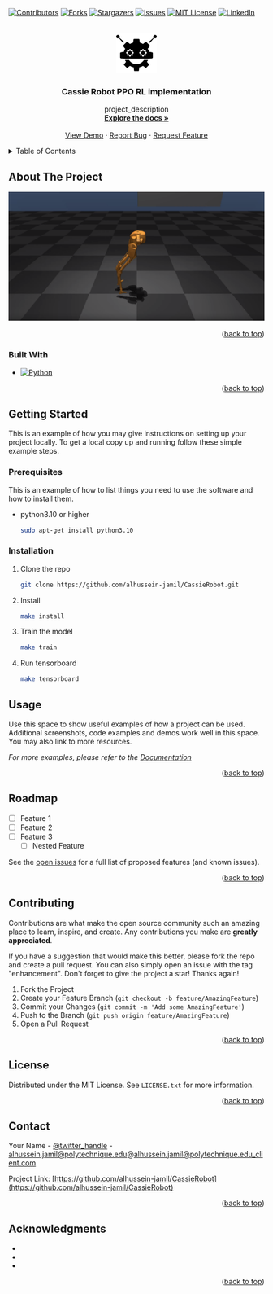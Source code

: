 <!-- Improved compatibility of back to top link: See: https://github.com/othneildrew/Best-README-Template/pull/73 -->
<a name="readme-top"></a>
<!--
*** Thanks for checking out the Best-README-Template. If you have a suggestion
*** that would make this better, please fork the repo and create a pull request
*** or simply open an issue with the tag "enhancement".
*** Don't forget to give the project a star!
*** Thanks again! Now go create something AMAZING! :D
-->



<!-- PROJECT SHIELDS -->
<!--
*** I'm using markdown "reference style" links for readability.
*** Reference links are enclosed in brackets [ ] instead of parentheses ( ).
*** See the bottom of this document for the declaration of the reference variables
*** for contributors-url, forks-url, etc. This is an optional, concise syntax you may use.
*** https://www.markdownguide.org/basic-syntax/#reference-style-links
-->
[![Contributors][contributors-shield]][contributors-url]
[![Forks][forks-shield]][forks-url]
[![Stargazers][stars-shield]][stars-url]
[![Issues][issues-shield]][issues-url]
[![MIT License][license-shield]][license-url]
[![LinkedIn][linkedin-shield]][linkedin-url]



<!-- PROJECT LOGO -->
<br />
<div align="center">
  <a href="https://github.com/alhussein-jamil/CassieRobot">
    <img src="images/logo.png" alt="Logo" width="80" height="80">
  </a>

<h3 align="center">Cassie Robot PPO RL implementation</h3>

  <p align="center">
    project_description
    <br />
    <a href="https://github.com/alhussein-jamil/CassieRobot"><strong>Explore the docs »</strong></a>
    <br />
    <br />
    <a href="https://github.com/alhussein-jamil/CassieRobot">View Demo</a>
    ·
    <a href="https://github.com/alhussein-jamil/CassieRobot/issues/new?labels=bug&template=bug-report---.md">Report Bug</a>
    ·
    <a href="https://github.com/alhussein-jamil/CassieRobot/issues/new?labels=enhancement&template=feature-request---.md">Request Feature</a>
  </p>
</div>



<!-- TABLE OF CONTENTS -->
<details>
  <summary>Table of Contents</summary>
  <ol>
    <li>
      <a href="#about-the-project">About The Project</a>
      <ul>
        <li><a href="#built-with">Built With</a></li>
      </ul>
    </li>
    <li>
      <a href="#getting-started">Getting Started</a>
      <ul>
        <li><a href="#prerequisites">Prerequisites</a></li>
        <li><a href="#installation">Installation</a></li>
      </ul>
    </li>
    <li><a href="#usage">Usage</a></li>
    <li><a href="#roadmap">Roadmap</a></li>
    <li><a href="#contributing">Contributing</a></li>
    <li><a href="#license">License</a></li>
    <li><a href="#contact">Contact</a></li>
    <li><a href="#acknowledgments">Acknowledgments</a></li>
  </ol>
</details>



<!-- ABOUT THE PROJECT -->
## About The Project

[![Product Name Screen Shot][product-screenshot]](images/screenshot.png)

<p align="right">(<a href="#readme-top">back to top</a>)</p>



### Built With
* [![Python](https://img.shields.io/badge/Python-3776AB?style=for-the-badge&logo=python&logoColor=white)](https://www.python.org/)

<p align="right">(<a href="#readme-top">back to top</a>)</p>



<!-- GETTING STARTED -->
## Getting Started

This is an example of how you may give instructions on setting up your project locally.
To get a local copy up and running follow these simple example steps.

### Prerequisites

This is an example of how to list things you need to use the software and how to install them.
* python3.10 or higher
   ```sh
   sudo apt-get install python3.10
   ```

### Installation

1. Clone the repo
   ```sh
   git clone https://github.com/alhussein-jamil/CassieRobot.git
   ```
2. Install 
   ```sh
   make install
   ```
3. Train the model
   ```sh
   make train
   ```
4. Run tensorboard
   ```sh
   make tensorboard
   ```

<!-- USAGE EXAMPLES -->
## Usage

Use this space to show useful examples of how a project can be used. Additional screenshots, code examples and demos work well in this space. You may also link to more resources.

_For more examples, please refer to the [Documentation](https://example.com)_

<p align="right">(<a href="#readme-top">back to top</a>)</p>



<!-- ROADMAP -->
## Roadmap

- [ ] Feature 1
- [ ] Feature 2
- [ ] Feature 3
    - [ ] Nested Feature

See the [open issues](https://github.com/alhussein-jamil/CassieRobot/issues) for a full list of proposed features (and known issues).

<p align="right">(<a href="#readme-top">back to top</a>)</p>



<!-- CONTRIBUTING -->
## Contributing

Contributions are what make the open source community such an amazing place to learn, inspire, and create. Any contributions you make are **greatly appreciated**.

If you have a suggestion that would make this better, please fork the repo and create a pull request. You can also simply open an issue with the tag "enhancement".
Don't forget to give the project a star! Thanks again!

1. Fork the Project
2. Create your Feature Branch (`git checkout -b feature/AmazingFeature`)
3. Commit your Changes (`git commit -m 'Add some AmazingFeature'`)
4. Push to the Branch (`git push origin feature/AmazingFeature`)
5. Open a Pull Request

<p align="right">(<a href="#readme-top">back to top</a>)</p>



<!-- LICENSE -->
## License

Distributed under the MIT License. See `LICENSE.txt` for more information.

<p align="right">(<a href="#readme-top">back to top</a>)</p>



<!-- CONTACT -->
## Contact

Your Name - [@twitter_handle](https://twitter.com/twitter_handle) - alhussein.jamil@polytechnique.edu@alhussein.jamil@polytechnique.edu_client.com

Project Link: [https://github.com/alhussein-jamil/CassieRobot](https://github.com/alhussein-jamil/CassieRobot)

<p align="right">(<a href="#readme-top">back to top</a>)</p>



<!-- ACKNOWLEDGMENTS -->
## Acknowledgments

* []()
* []()
* []()

<p align="right">(<a href="#readme-top">back to top</a>)</p>



<!-- MARKDOWN LINKS & IMAGES -->
<!-- https://www.markdownguide.org/basic-syntax/#reference-style-links -->
[contributors-shield]: https://img.shields.io/github/contributors/alhussein-jamil/CassieRobot.svg?style=for-the-badge
[contributors-url]: https://github.com/alhussein-jamil/CassieRobot/graphs/contributors
[forks-shield]: https://img.shields.io/github/forks/alhussein-jamil/CassieRobot.svg?style=for-the-badge
[forks-url]: https://github.com/alhussein-jamil/CassieRobot/network/members
[stars-shield]: https://img.shields.io/github/stars/alhussein-jamil/CassieRobot.svg?style=for-the-badge
[stars-url]: https://github.com/alhussein-jamil/CassieRobot/stargazers
[issues-shield]: https://img.shields.io/github/issues/alhussein-jamil/CassieRobot.svg?style=for-the-badge
[issues-url]: https://github.com/alhussein-jamil/CassieRobot/issues
[license-shield]: https://img.shields.io/github/license/alhussein-jamil/CassieRobot.svg?style=for-the-badge
[license-url]: https://github.com/alhussein-jamil/CassieRobot/blob/master/LICENSE.txt
[linkedin-shield]: https://img.shields.io/badge/-LinkedIn-black.svg?style=for-the-badge&logo=linkedin&colorB=555
[linkedin-url]: https://linkedin.com/in/alhussein-jamil
[product-screenshot]: images/screenshot.png
[Next.js]: https://img.shields.io/badge/next.js-000000?style=for-the-badge&logo=nextdotjs&logoColor=white
[Next-url]: https://nextjs.org/
[React.js]: https://img.shields.io/badge/React-20232A?style=for-the-badge&logo=react&logoColor=61DAFB
[React-url]: https://reactjs.org/
[Vue.js]: https://img.shields.io/badge/Vue.js-35495E?style=for-the-badge&logo=vuedotjs&logoColor=4FC08D
[Vue-url]: https://vuejs.org/
[Angular.io]: https://img.shields.io/badge/Angular-DD0031?style=for-the-badge&logo=angular&logoColor=white
[Angular-url]: https://angular.io/
[Svelte.dev]: https://img.shields.io/badge/Svelte-4A4A55?style=for-the-badge&logo=svelte&logoColor=FF3E00
[Svelte-url]: https://svelte.dev/
[Laravel.com]: https://img.shields.io/badge/Laravel-FF2D20?style=for-the-badge&logo=laravel&logoColor=white
[Laravel-url]: https://laravel.com
[Bootstrap.com]: https://img.shields.io/badge/Bootstrap-563D7C?style=for-the-badge&logo=bootstrap&logoColor=white
[Bootstrap-url]: https://getbootstrap.com
[JQuery.com]: https://img.shields.io/badge/jQuery-0769AD?style=for-the-badge&logo=jquery&logoColor=white
[JQuery-url]: https://jquery.com 
